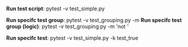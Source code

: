 **Run test script**: pytest -v test_simple.py

**Run specifc test group**: pytest -v test_grouping.py -m <test group name>
**Run specifc test group (logic)**: pytest -v test_grouping.py -m 'not <test group name>'

**Run specifc test**: pytest -v test_simple.py -k test_true
